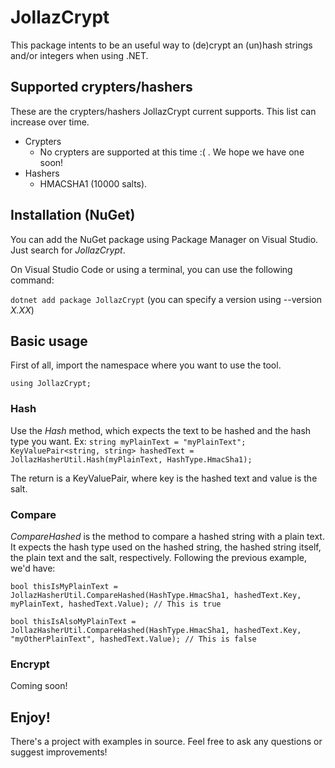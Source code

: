 # JollazCrypt
This package intents to be an useful way to (de)crypt an (un)hash strings and/or integers when using .NET.

## Supported crypters/hashers
These are the crypters/hashers JollazCrypt current supports. This list can increase over time.
- Crypters
  - No crypters are supported at this time :( . We hope we have one soon!
- Hashers
  - HMACSHA1 (10000 salts).

## Installation (NuGet)
You can add the NuGet package using Package Manager on Visual Studio. Just search for *JollazCrypt*.

On Visual Studio Code or using a terminal, you can use the following command:

`dotnet add package JollazCrypt` (you can specify a version using --version *X.XX*)

## Basic usage
First of all, import the namespace where you want to use the tool.

`using JollazCrypt;`
### Hash
Use the *Hash* method, which expects the text to be hashed and the hash type you want. Ex:
`string myPlainText = "myPlainText";`
`KeyValuePair<string, string> hashedText = JollazHasherUtil.Hash(myPlainText, HashType.HmacSha1);`

The return is a KeyValuePair, where key is the hashed text and value is the salt.

### Compare
*CompareHashed* is the method to compare a hashed string with a plain text. It expects the hash type used on the hashed string, the hashed string itself, the plain text and the salt, respectively. Following the previous example, we'd have:

`bool thisIsMyPlainText = JollazHasherUtil.CompareHashed(HashType.HmacSha1, hashedText.Key, myPlainText, hashedText.Value); // This is true`

`bool thisIsAlsoMyPlainText = JollazHasherUtil.CompareHashed(HashType.HmacSha1, hashedText.Key, "myOtherPlainText", hashedText.Value); // This is false`

### Encrypt

Coming soon!

## Enjoy!
There's a project with examples in source. Feel free to ask any questions or suggest improvements!
